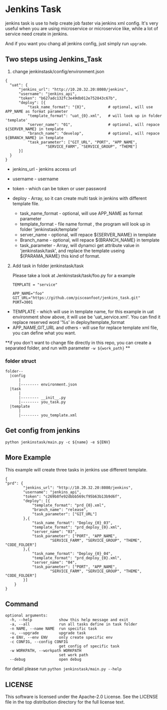 


Jenkins Task
=======================

jenkins task is use to help create job faster via jenkins xml config. It's very useful when you are using microservice or microservice like, while a lot of service need create in jenkins.

And if you want you chang all jenkins config, just simply run `upgrade`.


Two steps using Jenkins_Task
--------------------------------------

1. change jenkinstask/config/environment.json

```
{
  "uat": {
      "jenkins_url": "http://10.20.32.20:8080/jenkins",
      "username": "jenkins_api",
      "token": "b627adc132fc3e49db012e752843c67b",
      "deploy": [{
          "task_name_format": "{0}",          # optional, will use APP_NAME as format parameter
          "template_format": "uat_{0}.xml",   # will look up in folder 'template'
          "server_name": "01",                # optional, will repace ${SERVER_NAME} in template
          "branch_name": "develop",           # optional, will repace ${BRANCH_NAME} in template
          "task_parameter": ["GIT_URL", "PORT", "APP_NAME", 
                  "SERVICE_FARM", "SERVICE_GROUP", "THEME"]
      }]
  }
}
```


- jenkins_url - jenkins access url
- username - username
- token - which can be token or user password
- deploy - Array, so it can create multi task in jenkins with different template file.

  - task_name_format - optional, will use APP_NAME as format parameter
  - template_format - file name format , the program will look up in folder 'jenkinstask/template'
  - server_name - optional, will repace ${SERVER_NAME} in template
  - Branch_name - optional, will repace ${BRANCH_NAME} in template
  - task_parameter - Array, will dynamci get attribute value in 'jenkinstask/task', and replace the template useing ${PARAMA_NAME} this kind of format.

2. Add task in folder jenkinstask/task

   Please take a look at Jenkinstask/task/foo.py for a example

   ```
   TEMPLATE = "service"

   APP_NAME="foo"
   GIT_URL="https://github.com/pisceanfoot/jenkins_task.git"
   PORT=3001
   ```

- TEMPLATE - which will use in template name, for this example in uat environment show above, it will use be 'uat_service.xml'. You can find it replace reserved word '%s' in deploy/template_format
- APP_NAME,GIT_URL and others - will use for replace template xml file, you can define what you want.




**if you don't want to change file directly in this repo, you can create a separated folder, and run with parameter `-w ${work_path}` **



### folder struct

```
folder--
  |config
      |
      |-------- environment.json
  |task
      |
      |-------- __init__.py
      |-------- you_task.py
  |template
      |
      |-------- you_template.xml
```


Get config from jenkins
-------------------------------------

```
python jenkinstask/main.py -c ${name} -e ${ENV}
```

More Example
-------------------------------------

This example will create three tasks in jenkins use different template.

```
{
"prd": {
        "jenkins_url": "http://10.20.32.20:8080/jenkins",
        "username": "jenkins_api",
        "token": "c269b8fe92dbbb569cf95b63b13b9d6f",
        "deploy": [{
            "template_format": "prd_{0}.xml",
            "branch_name": "release",
            "task_parameter": ["GIT_URL"]
        },{
            "task_name_format": "Deploy_{0}_03",
            "template_format": "prd_deploy_{0}.xml",
            "server_name": "03",
            "task_parameter": ["PORT", "APP_NAME", 
                    "SERVICE_FARM", "SERVICE_GROUP", "THEME", "CODE_FOLDER"]
        },{
            "task_name_format": "Deploy_{0}_04",
            "template_format": "prd_deploy_{0}.xml",
            "server_name": "04",
            "task_parameter": ["PORT", "APP_NAME", 
                    "SERVICE_FARM", "SERVICE_GROUP", "THEME", "CODE_FOLDER"]
        }]
    }
}
```


Command
-------------------------------------

```
optional arguments:
  -h, --help            show this help message and exit
  -a, --all             run all tasks define in task folder
  -n NAME, --name NAME  run specific task
  -u, --upgrade         upgrade task
  -e ENV, --env ENV     only create specific env
  -c CONFIG, --config CONFIG
                        get config of specific task
  -w WORKPATH, --workpath WORKPATH
                        set work path
  --debug               open debug
```

  for detail please run `python jenkinstask/main.py --help`


LICENSE
------------------------------------
This software is licensed under the Apache-2.0 License. See the LICENSE file in the top distribution directory for the full license text.
